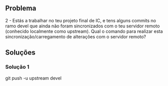 ## Problema

2 - Estás a trabalhar no teu projeto final de IC, e tens alguns commits no ramo devel que ainda não foram sincronizados com o teu servidor remoto (conhecido localmente como upstream). Qual o comando para realizar esta sincronização/carregamento de alterações com o servidor remoto?

## Soluções

### Solução 1

git push -u upstream devel
